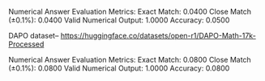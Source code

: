 Numerical Answer Evaluation Metrics:
Exact Match: 0.0400
Close Match (±0.1%): 0.0400
Valid Numerical Output: 1.0000
Accuracy: 0.0500

DAPO dataset– https://huggingface.co/datasets/open-r1/DAPO-Math-17k-Processed

Numerical Answer Evaluation Metrics:
Exact Match: 0.0800
Close Match (±0.1%): 0.0800
Valid Numerical Output: 1.0000
Accuracy: 0.0800
